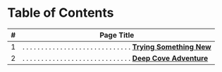 # Table of Contents

| \# | Page Title |
| --- | --- |
| 1 | . . . . . . . . . . . . . . . . . . . . . . . . . . . . . [**Trying Something New**](/trying-something-new.md) |
| 2 | . . . . . . . . . . . . . . . . . . . . . . . . . . . . . [**Deep Cove Adventure**](/deep-cove-adventure.md) |



